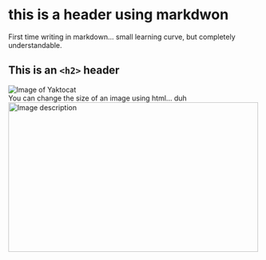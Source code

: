 # this is a header using markdwon
First time writing in markdown... small learning curve, but completely understandable.
## This is an `<h2>` header 
![Image of Yaktocat](https://octodex.github.com/images/yaktocat.png)  
You can change the size of an image using html... duh  
<img src="https://octodex.github.com/images/yaktocat.png" alt="Image description" width="500" height="300">
